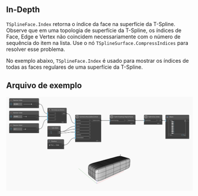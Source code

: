 ## In-Depth
`TSplineFace.Index` retorna o índice da face na superfície da T-Spline. Observe que em uma topologia de superfície da T-Spline, os índices de Face, Edge e Vertex não coincidem necessariamente com o número de sequência do item na lista. Use o nó `TSplineSurface.CompressIndices` para resolver esse problema.

No exemplo abaixo, `TSplineFace.Index` é usado para mostrar os índices de todas as faces regulares de uma superfície da T-Spline.

## Arquivo de exemplo

![Example](./Autodesk.DesignScript.Geometry.TSpline.TSplineFace.Index_img.jpg)
